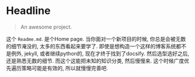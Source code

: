# Headline

> An awesome project.

这个 `Readme.md`. 是个Home page.
当你面对一个新项目的时候, 你总是会被无数的细节淹没的, 太多的东西看起来要学了. 即使是想构造一个这样的博客系统都不是例外, jekyll, 或者继续python的, 现在才终于找到了docsify. 然后选型选好之后, 还是熟悉无数的细节.
而这个这能把未知的知识分类, 然后慢慢来. 这个时候广度优先遍历策略可能是有效的, 所以就慢慢完善吧.